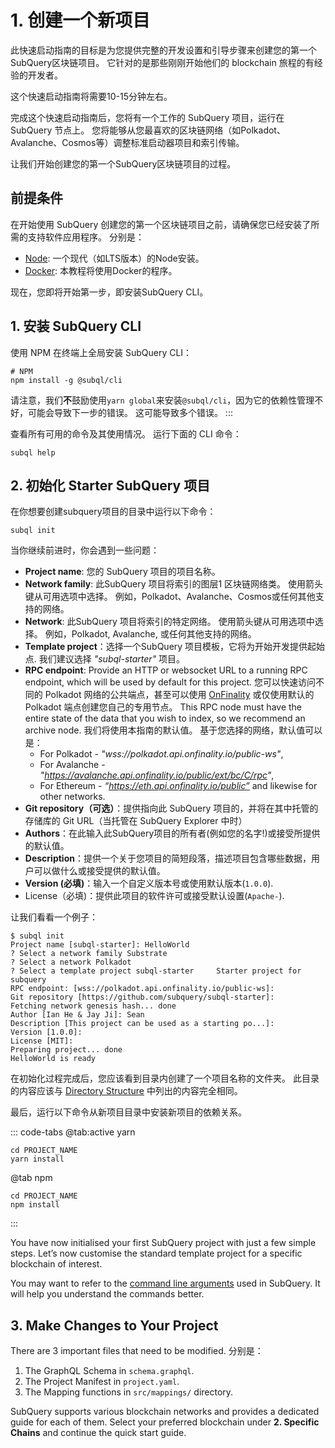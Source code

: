 # 1. 创建一个新项目

此快速启动指南的目标是为您提供完整的开发设置和引导步骤来创建您的第一个SubQuery区块链项目。 它针对的是那些刚刚开始他们的 blockchain 旅程的有经验的开发者。

这个快速启动指南将需要10-15分钟左右。

完成这个快速启动指南后，您将有一个工作的 SubQuery 项目，运行在 SubQuery 节点上。 您将能够从您最喜欢的区块链网络（如Polkadot、Avalanche、Cosmos等）调整标准启动器项目和索引传输。

让我们开始创建您的第一个SubQuery区块链项目的过程。

## 前提条件

在开始使用 SubQuery 创建您的第一个区块链项目之前，请确保您已经安装了所需的支持软件应用程序。 分别是：

- [Node](https://nodejs.org/en/): 一个现代（如LTS版本）的Node安装。
- [Docker](https://docker.com/): 本教程将使用Docker的程序。

现在，您即将开始第一步，即安装SubQuery CLI。

## 1. 安装 SubQuery CLI

使用 NPM 在终端上全局安装 SubQuery CLI：

```shell
# NPM
npm install -g @subql/cli
```

请注意，我们**不**鼓励使用`yarn global`来安装`@subql/cli`，因为它的依赖性管理不好，可能会导致下一步的错误。 这可能导致多个错误。 :::

查看所有可用的命令及其使用情况。 运行下面的 CLI 命令：

```shell
subql help
```

## 2. 初始化 Starter SubQuery 项目

在你想要创建subquery项目的目录中运行以下命令：

```shell
subql init
```

当你继续前进时，你会遇到一些问题：

- **Project name**: 您的 SubQuery 项目的项目名称。
- **Network family**: 此SubQuery 项目将索引的图层1 区块链网络类。 使用箭头键从可用选项中选择。 例如，Polkadot、Avalanche、Cosmos或任何其他支持的网络。
- **Network**: 此SubQuery 项目将索引的特定网络。 使用箭头键从可用选项中选择。 例如，Polkadot, Avalanche, 或任何其他支持的网络。
- **Template project**：选择一个SubQuery 项目模板，它将为开始开发提供起始点. 我们建议选择 _"subql-starter"_ 项目。
- **RPC endpoint**: Provide an HTTP or websocket URL to a running RPC endpoint, which will be used by default for this project. 您可以快速访问不同的 Polkadot 网络的公共端点，甚至可以使用 [OnFinality](https://app.onfinality.io) 或仅使用默认的 Polkadot 端点创建您自己的专用节点。 This RPC node must have the entire state of the data that you wish to index, so we recommend an archive node. 我们将使用本指南的默认值。 基于您选择的网络，默认值可以是：
  - For Polkadot - _"wss://polkadot.api.onfinality.io/public-ws"_,
  - For Avalanche - _"https://avalanche.api.onfinality.io/public/ext/bc/C/rpc"_,
  - For Ethereum - _“https://eth.api.onfinality.io/public”_ and likewise for other networks.
- **Git repository（可选）**：提供指向此 SubQuery 项目的，并将在其中托管的存储库的 Git URL（当托管在 SubQuery Explorer 中时）
- **Authors**：在此输入此SubQuery项目的所有者(例如您的名字!)或接受所提供的默认值。
- **Description**：提供一个关于您项目的简短段落，描述项目包含哪些数据，用户可以做什么或接受提供的默认值。
- **Version (必填)**：输入一个自定义版本号或使用默认版本(`1.0.0`).
- License（必填)：提供此项目的软件许可或接受默认设置(`Apache-`).

让我们看看一个例子：

```shell
$ subql init
Project name [subql-starter]: HelloWorld
? Select a network family Substrate
? Select a network Polkadot
? Select a template project subql-starter     Starter project for subquery
RPC endpoint: [wss://polkadot.api.onfinality.io/public-ws]:
Git repository [https://github.com/subquery/subql-starter]:
Fetching network genesis hash... done
Author [Ian He & Jay Ji]: Sean
Description [This project can be used as a starting po...]:
Version [1.0.0]:
License [MIT]:
Preparing project... done
HelloWorld is ready
```

在初始化过程完成后，您应该看到目录内创建了一个项目名称的文件夹。 此目录的内容应该与 [Directory Structure](../build/introduction.md#directory-structure) 中列出的内容完全相同。

最后，运行以下命令从新项目目录中安装新项目的依赖关系。

::: code-tabs @tab:active yarn

```shell
cd PROJECT_NAME
yarn install
```

@tab npm

```shell
cd PROJECT_NAME
npm install
```

:::

You have now initialised your first SubQuery project with just a few simple steps. Let’s now customise the standard template project for a specific blockchain of interest.

You may want to refer to the [command line arguments](../run_publish/references.md) used in SubQuery. It will help you understand the commands better.

## 3. Make Changes to Your Project

There are 3 important files that need to be modified. 分别是：

1. The GraphQL Schema in `schema.graphql`.
2. The Project Manifest in `project.yaml`.
3. The Mapping functions in `src/mappings/` directory.

SubQuery supports various blockchain networks and provides a dedicated guide for each of them. Select your preferred blockchain under **2. Specific Chains** and continue the quick start guide.
